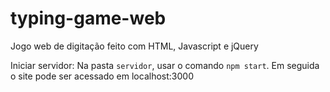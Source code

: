 # typing-game-web

Jogo web de digitação feito com HTML, Javascript e jQuery

Iniciar servidor:
Na pasta `servidor`, usar o comando `npm start`. Em seguida o site pode ser acessado em localhost:3000
